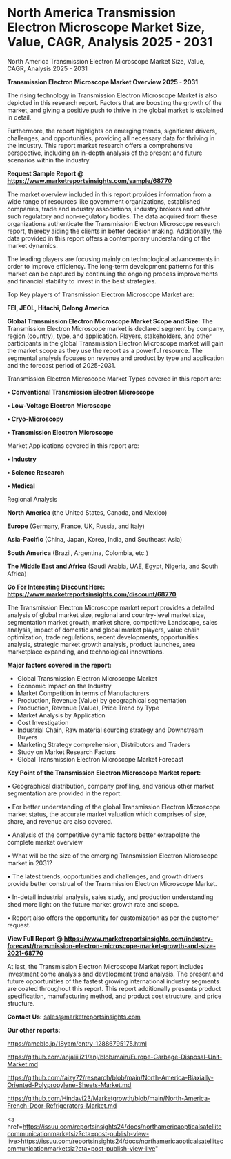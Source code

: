 # North America Transmission Electron Microscope Market Size, Value, CAGR, Analysis 2025 - 2031
North America Transmission Electron Microscope Market Size, Value, CAGR, Analysis 2025 - 2031

<Strong> Transmission Electron Microscope Market Overview 2025 - 2031</strong>

The rising technology in Transmission Electron Microscope Market is also depicted in this research report. Factors that are boosting the growth of the market, and giving a positive push to thrive in the global market is explained in detail.

Furthermore, the report highlights on emerging trends, significant drivers, challenges, and opportunities, providing all necessary data for thriving in the industry. This report market research offers a comprehensive perspective, including an in-depth analysis of the present and future scenarios within the industry.

<strong>Request Sample Report @ <a href=https://www.marketreportsinsights.com/sample/68770>https://www.marketreportsinsights.com/sample/68770</a></strong>

The market overview included in this report provides information from a wide range of resources like government organizations, established companies, trade and industry associations, industry brokers and other such regulatory and non-regulatory bodies. The data acquired from these organizations authenticate the Transmission Electron Microscope research report, thereby aiding the clients in better decision making. Additionally, the data provided in this report offers a contemporary understanding of the market dynamics.

The leading players are focusing mainly on technological advancements in order to improve efficiency. The long-term development patterns for this market can be captured by continuing the ongoing process improvements and financial stability to invest in the best strategies.

Top Key players of Transmission Electron Microscope Market are:

<strong>FEI, JEOL, Hitachi, Delong America</strong>

<strong><b>Global Transmission Electron Microscope Market Scope and Size:</b></strong>
The Transmission Electron Microscope market is declared segment by company, region (country), type, and application. Players, stakeholders, and other participants in the global Transmission Electron Microscope market will gain the market scope as they use the report as a powerful resource. The segmental analysis focuses on revenue and product by type and application and the forecast period of 2025-2031.

Transmission Electron Microscope Market Types covered in this report are:

<strong>• Conventional Transmission Electron Microscope

• Low-Voltage Electron Microscope

• Cryo-Microscopy

• Transmission Electron Microscope</strong>

Market Applications covered in this report are:

<strong>• Industry

• Science Research

• Medical</strong> 

Regional Analysis

<strong>North America</strong> (the United States, Canada, and Mexico)

<strong>Europe</strong> (Germany, France, UK, Russia, and Italy)

<strong>Asia-Pacific</strong> (China, Japan, Korea, India, and Southeast Asia)

<strong>South America</strong> (Brazil, Argentina, Colombia, etc.)

<strong>The Middle East and Africa</strong> (Saudi Arabia, UAE, Egypt, Nigeria, and South Africa)

<strong>Go For Interesting Discount Here: <a href=https://www.marketreportsinsights.com/discount/68770>https://www.marketreportsinsights.com/discount/68770</a></strong>

The Transmission Electron Microscope market report provides a detailed analysis of global market size, regional and country-level market size, segmentation market growth, market share, competitive Landscape, sales analysis, impact of domestic and global market players, value chain optimization, trade regulations, recent developments, opportunities analysis, strategic market growth analysis, product launches, area marketplace expanding, and technological innovations.

<strong><b>Major factors covered in the report:</b></strong>
<ul>
  <li>Global Transmission Electron Microscope Market </li>
  <li>Economic Impact on the Industry</li>
  <li>Market Competition in terms of Manufacturers</li>
  <li>Production, Revenue (Value) by geographical segmentation</li>
  <li>Production, Revenue (Value), Price Trend by Type</li>
  <li>Market Analysis by Application</li>
  <li>Cost Investigation</li>
  <li>Industrial Chain, Raw material sourcing strategy and Downstream Buyers</li>
  <li>Marketing Strategy comprehension, Distributors and Traders</li>
  <li>Study on Market Research Factors</li>
  <li>Global Transmission Electron Microscope Market Forecast</li>
</ul>

<strong><b>Key Point of the Transmission Electron Microscope Market report:</b></strong>

• Geographical distribution, company profiling, and various other market segmentation are provided in the report.

• For better understanding of the global Transmission Electron Microscope market status, the accurate market valuation which comprises of size, share, and revenue are also covered.

• Analysis of the competitive dynamic factors better extrapolate the complete market overview

• What will be the size of the emerging Transmission Electron Microscope market in 2031?

• The latest trends, opportunities and challenges, and growth drivers provide better construal of the Transmission Electron Microscope Market.

• In-detail industrial analysis, sales study, and production understanding shed more light on the future market growth rate and scope.

• Report also offers the opportunity for customization as per the customer request.

<strong><b>View Full Report @ <a href=https://www.marketreportsinsights.com/industry-forecast/transmission-electron-microscope-market-growth-and-size-2021-68770>https://www.marketreportsinsights.com/industry-forecast/transmission-electron-microscope-market-growth-and-size-2021-68770</a></b></strong>


At last, the Transmission Electron Microscope Market report includes investment come analysis and development trend analysis. The present and future opportunities of the fastest growing international industry segments are coated throughout this report. This report additionally presents product specification, manufacturing method, and product cost structure, and price structure.

<strong>Contact Us:</strong>
sales@marketreportsinsights.com

<strong>Our other reports:</strong>

<a href=https://ameblo.jp/18yam/entry-12886795175.html>https://ameblo.jp/18yam/entry-12886795175.html</a>

<a href=https://github.com/anjaliiii21/anj/blob/main/Europe-Garbage-Disposal-Unit-Market.md>https://github.com/anjaliiii21/anj/blob/main/Europe-Garbage-Disposal-Unit-Market.md</a>

<a href=https://github.com/faizy72/research/blob/main/North-America-Biaxially-Oriented-Polypropylene-Sheets-Market.md>https://github.com/faizy72/research/blob/main/North-America-Biaxially-Oriented-Polypropylene-Sheets-Market.md</a>

<a href=https://github.com/Hindavi23/Marketgrowth/blob/main/North-America-French-Door-Refrigerators-Market.md>https://github.com/Hindavi23/Marketgrowth/blob/main/North-America-French-Door-Refrigerators-Market.md</a>

<a href=https://issuu.com/reportsinsights24/docs/northamericaopticalsatellitecommunicationmarketsiz?cta=post-publish-view-live>https://issuu.com/reportsinsights24/docs/northamericaopticalsatellitecommunicationmarketsiz?cta=post-publish-view-live</a>"
